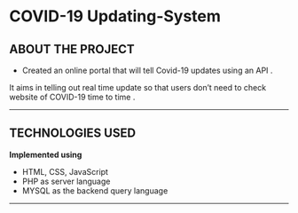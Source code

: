 # COVID-19 Updating-System

ABOUT THE PROJECT
----------------------------
- Created an online portal that will tell Covid-19
updates using an API .

It aims in telling out real time update so that users
don’t need to check website of COVID-19 time to time .

----------------------------

TECHNOLOGIES USED
----------------------------
 **Implemented using**

- HTML, CSS, JavaScript
- PHP as server language
- MYSQL as the backend query language


---------------------------- 
